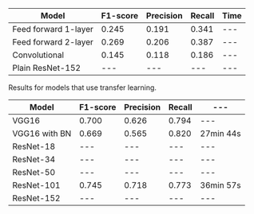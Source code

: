 | Model | F1-score | Precision | Recall | Time
| --- | --- | --- | --- | --- | 
| Feed forward 1-layer | 0.245 | 0.191 | 0.341 | --- | 
| Feed forward 2-layer | 0.269 | 0.206 | 0.387 | --- | 
| Convolutional | 0.145 | 0.118 | 0.186 | --- | 
| Plain ResNet-152 | --- | --- | --- | --- | 

Results for models that use transfer learning.

| Model | F1-score | Precision | Recall |--- | 
| --- | --- | --- | --- | --- | 
| VGG16 | 0.700 | 0.626 | 0.794 |--- |   
| VGG16 with BN | 0.669 | 0.565 | 0.820 | 27min 44s | 
| ResNet-18 | --- | --- | --- | --- | 
| ResNet-34 | --- | --- | --- | --- | 
| ResNet-50 | --- | --- | --- | --- | 
| ResNet-101 | 0.745 | 0.718 | 0.773 | 36min 57s | 
| ResNet-152 | --- | --- | --- | --- | 



